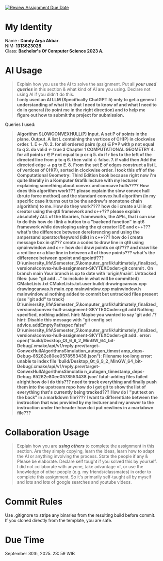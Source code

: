 [![Review Assignment Due Date](https://classroom.github.com/assets/deadline-readme-button-22041afd0340ce965d47ae6ef1cefeee28c7c493a6346c4f15d667ab976d596c.svg)](https://classroom.github.com/a/T_SwjO2j)
# My Identity
Name : **Dandy Arya Akbar**.<br>
NIM: **1313623028**.<br>
Class: **Bachelor's Of Computer Science 2023 A**.<br>

# AI Usage
> Explain how you use the AI to solve the assignment. Put all ***your used queries*** in this section & what kind of AI are you using. Declare not using AI if you didn't do this.  
**I only used an AI LLM (Specifically **ChatGPT 5**) only to get a general understanding of what it is that I need to know of and what I need to do in general (to point me in the right direction) and to help me figure out how to submit the project for submission.**

Queries I used:

> **Algorithm SLOWCONVEXHULL(P) Input. A set P of points in the plane. Output. A list L containing the vertices of CH(P) in clockwise order. 1. E ← /0. 2. for all ordered pairs (p,q) ∈ P×P with p not equal to q 3. do valid ← true 3 Chapter 1 COMPUTATIONAL GEOMETRY 4. for all points r ∈ P not equal to p or q 5. do if r lies to the left of the directed line from p to q 6. then valid ← false. 7. if valid then Add the directed edge → pq to E. 8. From the set E of edges construct a list L of vertices of CH(P), sorted in clockwise order. I took this off of the Computational Geometry: Third Edition book because right now i'm quite literally in a Komputer Grafik lecture with my lecturer explaining something about convex and concave hulls???? How does this algorithm work???**
> **please explain the slow convex hull (brute force method) and the standard convex hull algorithm (in my specific case it turns out to be the andrew's monotone chain algorithm) to me. How do they work????**
> **how do i create a UI in qt creator using the qt6 framework and c++??? please explain absolutely ALL of the libraries, frameworks, the APIs, that i can use to do this**
> **how do i link a button to a "backend function" in qt6 framework while developing using the qt creator IDE and c++???**
> **what's the difference between dereferencing and using the ampersand operator/keyword (idk) in c++???**
> **how do i create message box in qt???**
> **create a codes to draw line in qt6 using qmainwindow and c++**
> **how do i draw points on qt???? and draw like a red line or a blue line in between all of those points???**
> **what's the difference between qpoint and qpointf???**
> **D:\university_life\Semester_5\komputer_grafik\ultimately_finalized_versions\convex-hull-assignment-SKYTEXCoder>git commit . On branch main Your branch is up to date with 'origin/main'. Untracked files: (use "git add <file>..." to include in what will be committed) CMakeLists.txt CMakeLists.txt.user build/ drawingcanvas.cpp drawingcanvas.h main.cpp mainwindow.cpp mainwindow.h mainwindow.ui nothing added to commit but untracked files present (use "git add" to track) D:\university_life\Semester_5\komputer_grafik\ultimately_finalized_versions\convex-hull-assignment-SKYTEXCoder>git add Nothing specified, nothing added. hint: Maybe you wanted to say 'git add .'? hint: Disable this message with "git config set advice.addEmptyPathspec false" D:\university_life\Semester_5\komputer_grafik\ultimately_finalized_versions\convex-hull-assignment-SKYTEXCoder>git add . error: open("build/Desktop_Qt_6_9_2_MinGW_64_bit-Debug/.cmake/api/v1/reply.prev/target-ConvexHullAlgorithmsSimulation_autogen_timest amp_deps-Debug-65262e80ee0578553438.json"): Filename too long error: unable to index file 'build/Desktop_Qt_6_9_2_MinGW_64_bit-Debug/.cmake/api/v1/reply.prev/target-ConvexHullAlgorithmsSimulatio n_autogen_timestamp_deps-Debug-65262e80ee0578553438.json' fatal: adding files failed alright how do i do this??? need to track everything and finally push them into the upstream repo**
> **how do i get git to show the list of everything that's currently being tracked???**
> **How do I "put text on the back" in a markdown file???? I want to differentiate between the instruction that was provided by my lecturer and my answer to the instruction under the header**
> **how do i put newlines in a markdown file???**


# Collaboration Usage
> Explain how you are ***using others*** to complete the assignment in this section. Are they simply copying, learn the ideas, learn how to adapt the AI or anything involving the process. State the people if any & Please be elaborate. Declare self tought if you solved this by yourself. 
I did not collaborate with anyone, take advantage of, or use the knowledge of other people (e.g. my friends/classmates) in order to complete this assignment. So it's primarily self-taught all by myself and lots and lots of google searches and youtube videos.

# Commit Rules
Use .gitignore to stripe any binaries from the resulting build before commit.  If you cloned directly from the template, you are safe. 

# Due Time
September 30th, 2025. 23: 59 WIB
